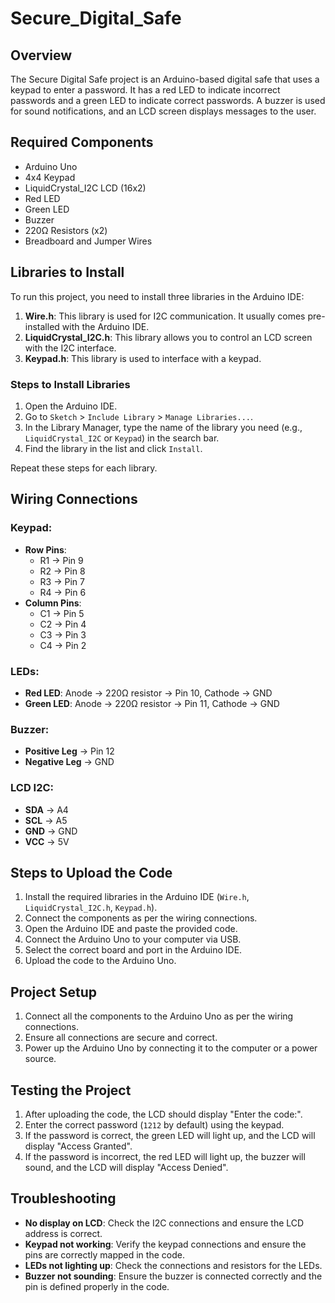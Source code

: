 # Secure_Digital_Safe

## Overview
The Secure Digital Safe project is an Arduino-based digital safe that uses a keypad to enter a password. It has a red LED to indicate incorrect passwords and a green LED to indicate correct passwords. A buzzer is used for sound notifications, and an LCD screen displays messages to the user.

## Required Components
- Arduino Uno
- 4x4 Keypad
- LiquidCrystal_I2C LCD (16x2)
- Red LED
- Green LED
- Buzzer
- 220Ω Resistors (x2)
- Breadboard and Jumper Wires

## Libraries to Install
To run this project, you need to install three libraries in the Arduino IDE:

1. **Wire.h**: This library is used for I2C communication. It usually comes pre-installed with the Arduino IDE.
2. **LiquidCrystal_I2C.h**: This library allows you to control an LCD screen with the I2C interface.
3. **Keypad.h**: This library is used to interface with a keypad.

### Steps to Install Libraries
1. Open the Arduino IDE.
2. Go to `Sketch` > `Include Library` > `Manage Libraries...`.
3. In the Library Manager, type the name of the library you need (e.g., `LiquidCrystal_I2C` or `Keypad`) in the search bar.
4. Find the library in the list and click `Install`.

Repeat these steps for each library.

## Wiring Connections
### Keypad:
- **Row Pins**:
  - R1 -> Pin 9
  - R2 -> Pin 8
  - R3 -> Pin 7
  - R4 -> Pin 6
- **Column Pins**:
  - C1 -> Pin 5
  - C2 -> Pin 4
  - C3 -> Pin 3
  - C4 -> Pin 2

### LEDs:
- **Red LED**: Anode -> 220Ω resistor -> Pin 10, Cathode -> GND
- **Green LED**: Anode -> 220Ω resistor -> Pin 11, Cathode -> GND

### Buzzer:
- **Positive Leg** -> Pin 12
- **Negative Leg** -> GND

### LCD I2C:
- **SDA** -> A4
- **SCL** -> A5
- **GND** -> GND
- **VCC** -> 5V

## Steps to Upload the Code
1. Install the required libraries in the Arduino IDE (`Wire.h`, `LiquidCrystal_I2C.h`, `Keypad.h`).
2. Connect the components as per the wiring connections.
3. Open the Arduino IDE and paste the provided code.
4. Connect the Arduino Uno to your computer via USB.
5. Select the correct board and port in the Arduino IDE.
6. Upload the code to the Arduino Uno.

## Project Setup
1. Connect all the components to the Arduino Uno as per the wiring connections.
2. Ensure all connections are secure and correct.
3. Power up the Arduino Uno by connecting it to the computer or a power source.

## Testing the Project
1. After uploading the code, the LCD should display "Enter the code:".
2. Enter the correct password (`1212` by default) using the keypad.
3. If the password is correct, the green LED will light up, and the LCD will display "Access Granted".
4. If the password is incorrect, the red LED will light up, the buzzer will sound, and the LCD will display "Access Denied".

## Troubleshooting
- **No display on LCD**: Check the I2C connections and ensure the LCD address is correct.
- **Keypad not working**: Verify the keypad connections and ensure the pins are correctly mapped in the code.
- **LEDs not lighting up**: Check the connections and resistors for the LEDs.
- **Buzzer not sounding**: Ensure the buzzer is connected correctly and the pin is defined properly in the code.
